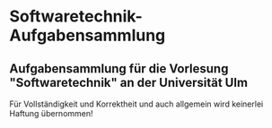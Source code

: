 # Softwaretechnik- Aufgabensammlung

## Aufgabensammlung für die Vorlesung "Softwaretechnik" an der Universität Ulm

Für Vollständigkeit und Korrektheit und auch allgemein wird keinerlei Haftung übernommen!

